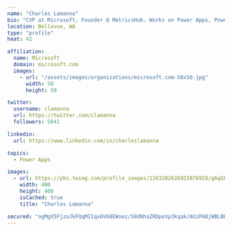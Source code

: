 ```yaml
---
name: "Charles Lamanna"
bio: "CVP at Microsoft, Founder @ MetricsHub. Works on Power Apps, Power Automate, Power Virtual Agent, Common Data Service and Dynamics 365."
location: Bellevue, WA
type: "profile"
heat: 42

affiliation:
  name: Microsoft
  domain: microsoft.com
  images:
    - url: "/assets/images/organizations/microsoft.com-50x50.jpg"
      width: 50
      height: 50

twitter:
  username: clamanna
  url: https://twitter.com/clamanna
  followers: 5041

linkedin:
  url: https://www.linkedin.com/in/charleslamanna

topics:
  - Power Apps

images:
  - url: https://pbs.twimg.com/profile_images/1263202626922876928/g6qGbHZ-_400x400.jpg
    width: 400
    height: 400
    isCached: true
    title: "Charles Lamanna"

secured: "ngMgX5FjzoJkFQqMIIqx6V68EWoez/50dNhaZRDpeVp3kqak/AUzPA8jWBLBBdW03elPAun0yTvZpRzIj6Hn76bzHmCWadtlIFl07JIa9PZwPYQUN3uRjY19ELz9ApEfsFHXyT4SEgqtg63EoPZi6MpyF6NsDsdyS3QnRMVR4TQ4nKkwRSfdibbfV3l1mmxNNPd1aOCn4r/SVSCN+Y7PUHBHXkOfzQQhZKY9HmVB/RpSHjdiAe+Eu8+NJoY1/sOE10/YDhSuv1zJuP7Iyy0d70OpuotjjzMwfRgd6eVOTKgzr55ZtxAT3W7qZlN4R+dQ9XkqpFlULJd18EyNC82cytpmNdbc3YNBrC+qgBabpOGutGutL/BrjB7ZlUxseRsQ41efxHg2w5qh7Y95FgE/JtAgtEivUfoY/LGgEBAo9S0=;aDb6B8oTT67yN1wmxGz6yQ=="
---
```


